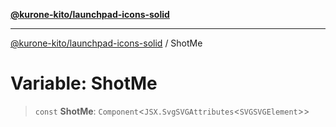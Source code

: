 [**@kurone-kito/launchpad-icons-solid**](../README.md)

***

[@kurone-kito/launchpad-icons-solid](../globals.md) / ShotMe

# Variable: ShotMe

> `const` **ShotMe**: `Component`\<`JSX.SvgSVGAttributes`\<`SVGSVGElement`\>\>

